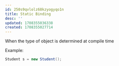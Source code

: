 ```yaml
---
id: 250s9qvlolz68kzyogyqo1n
title: Static Binding
desc: ''
updated: 1708355036338
created: 1708355027714
---
```


When the type of object is determined at compile time

Example:

```java
Student s = new Student();
```
